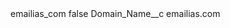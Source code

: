 <?xml version="1.0" encoding="UTF-8"?>
<CustomMetadata xmlns="http://soap.sforce.com/2006/04/metadata" xmlns:xsi="http://www.w3.org/2001/XMLSchema-instance" xmlns:xsd="http://www.w3.org/2001/XMLSchema">
    <label>emailias_com</label>
    <protected>false</protected>
    <values>
        <field>Domain_Name__c</field>
        <value xsi:type="xsd:string">emailias.com</value>
    </values>
</CustomMetadata>
